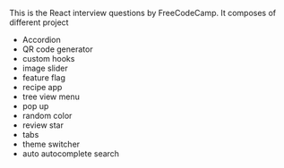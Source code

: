 This is the React interview questions by FreeCodeCamp. 
It composes of different project

- Accordion
- QR code generator
- custom hooks
- image slider
- feature flag
- recipe app
- tree view menu
- pop up
- random color
- review star
- tabs 
- theme switcher 
- auto autocomplete search

